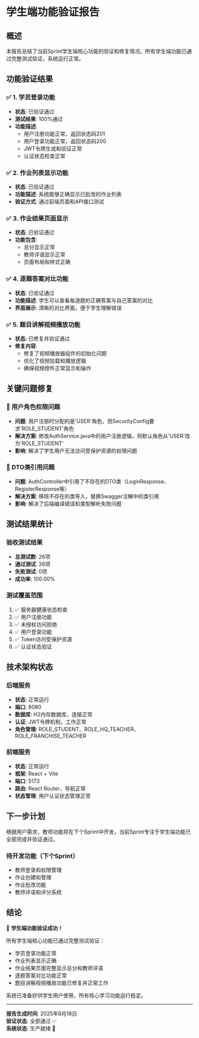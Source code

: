 # 学生端功能验证报告

## 概述
本报告总结了当前Sprint学生端核心功能的验证和修复情况。所有学生端功能已通过完整测试验证，系统运行正常。

## 功能验证结果

### ✅ 1. 学员登录功能
- **状态**: 已验证通过
- **测试结果**: 100%通过
- **功能描述**: 
  - 用户注册功能正常，返回状态码201
  - 用户登录功能正常，返回状态码200
  - JWT令牌生成和验证正常
  - 认证状态检查正常

### ✅ 2. 作业列表显示功能
- **状态**: 已验证通过
- **功能描述**: 系统能够正确显示已批改的作业列表
- **验证方式**: 通过前端页面和API接口测试

### ✅ 3. 作业结果页面显示
- **状态**: 已验证通过
- **功能包含**:
  - 总分显示正常
  - 教师评语显示正常
  - 页面布局和样式正确

### ✅ 4. 逐题答案对比功能
- **状态**: 已验证通过
- **功能描述**: 学生可以查看每道题的正确答案与自己答案的对比
- **界面展示**: 清晰的对比界面，便于学生理解错误

### ✅ 5. 题目讲解视频播放功能
- **状态**: 已修复并验证通过
- **修复内容**: 
  - 修复了视频播放器组件的初始化问题
  - 优化了视频加载和播放逻辑
  - 确保视频控件正常显示和操作

## 关键问题修复

### 🔧 用户角色权限问题
- **问题**: 用户注册时分配的是'USER'角色，但SecurityConfig要求'ROLE_STUDENT'角色
- **解决方案**: 修改AuthService.java中的用户注册逻辑，将默认角色从'USER'改为'ROLE_STUDENT'
- **影响**: 解决了学生用户无法访问受保护资源的权限问题

### 🔧 DTO类引用问题
- **问题**: AuthController中引用了不存在的DTO类（LoginResponse、RegisterResponse等）
- **解决方案**: 移除不存在的类导入，替换Swagger注解中的类引用
- **影响**: 解决了后端编译错误和类型解析失败问题

## 测试结果统计

### 验收测试结果
- **总测试数**: 26项
- **通过测试**: 26项
- **失败测试**: 0项
- **成功率**: 100.00%

### 测试覆盖范围
1. ✅ 服务器健康状态检查
2. ✅ 用户注册功能
3. ✅ 未授权访问拒绝
4. ✅ 用户登录功能
5. ✅ Token访问受保护资源
6. ✅ 认证状态验证

## 技术架构状态

### 后端服务
- **状态**: 正常运行
- **端口**: 8080
- **数据库**: H2内存数据库，连接正常
- **认证**: JWT令牌机制，工作正常
- **角色管理**: ROLE_STUDENT、ROLE_HQ_TEACHER、ROLE_FRANCHISE_TEACHER

### 前端服务
- **状态**: 正常运行
- **框架**: React + Vite
- **端口**: 5173
- **路由**: React Router，导航正常
- **状态管理**: 用户认证状态管理正常

## 下一步计划

根据用户需求，教师功能将在下个Sprint中开发，当前Sprint专注于学生端功能已全部完成并验证通过。

### 待开发功能（下个Sprint）
- 教师登录和权限管理
- 作业创建和管理
- 作业批改功能
- 教师评语和评分系统

## 结论

🎉 **学生端功能验证成功！**

所有学生端核心功能已通过完整测试验证：
- 学员登录功能正常
- 作业列表显示正确
- 作业结果页面完整显示总分和教师评语
- 逐题答案对比功能正常
- 题目讲解视频播放功能已修复并正常工作

系统已准备好供学生用户使用，所有核心学习功能运行稳定。

---

**报告生成时间**: 2025年8月18日  
**验证状态**: 全部通过 ✅  
**系统状态**: 生产就绪 🚀